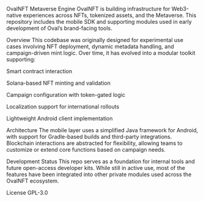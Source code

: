 OvalNFT Metaverse Engine
OvalNFT is building infrastructure for Web3-native experiences across NFTs, tokenized assets, and the Metaverse. This repository includes the mobile SDK and supporting modules used in early development of Oval’s brand-facing tools.

Overview
This codebase was originally designed for experimental use cases involving NFT deployment, dynamic metadata handling, and campaign-driven mint logic. Over time, it has evolved into a modular toolkit supporting:

Smart contract interaction

Solana-based NFT minting and validation

Campaign configuration with token-gated logic

Localization support for international rollouts

Lightweight Android client implementation

Architecture
The mobile layer uses a simplified Java framework for Android, with support for Gradle-based builds and third-party integrations. Blockchain interactions are abstracted for flexibility, allowing teams to customize or extend core functions based on campaign needs.

Development Status
This repo serves as a foundation for internal tools and future open-access developer kits. While still in active use, most of the features have been integrated into other private modules used across the OvalNFT ecosystem.

License
GPL-3.0
